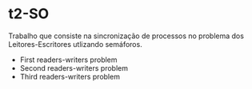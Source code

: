 # t2-SO


Trabalho que consiste na sincronização de processos no problema dos Leitores-Escritores utlizando semáforos.


- First readers-writers problem
- Second readers-writers problem
- Third readers-writers problem

